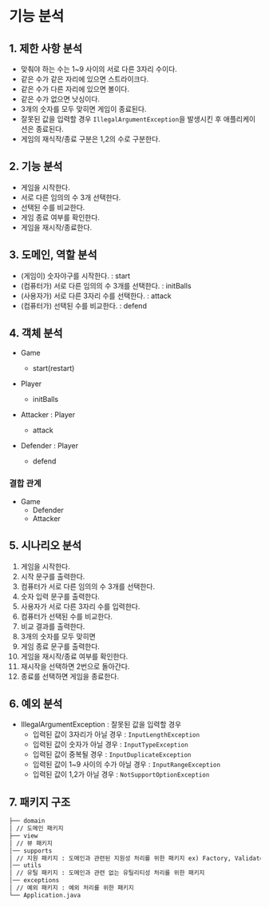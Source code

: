 # 기능 분석

## 1. 제한 사항 분석

- 맞춰야 하는 수는 1~9 사이의 서로 다른 3자리 수이다.
- 같은 수가 같은 자리에 있으면 스트라이크다.
- 같은 수가 다른 자리에 있으면 볼이다.
- 같은 수가 없으면 낫싱이다.
- 3개의 숫자를 모두 맞히면 게임이 종료된다.
- 잘못된 값을 입력할 경우 `IllegalArgumentException`을 발생시킨 후 애플리케이션은 종료된다.
- 게임의 재식작/종료 구분은 1,2의 수로 구분한다.

## 2. 기능 분석

- 게임을 시작한다.
- 서로 다른 임의의 수 3개 선택한다.
- 선택된 수를 비교한다.
- 게임 종료 여부를 확인한다.
- 게임을 재시작/종료한다.

## 3. 도메인, 역할 분석

- (게임이) 숫자야구를 시작한다. : start
- (컴퓨터가) 서로 다른 임의의 수 3개를 선택한다. : initBalls
- (사용자가) 서로 다른 3자리 수를 선택한다. : attack
- (컴퓨터가) 선택된 수를 비교한다. : defend

## 4. 객체 분석

- Game
    - start(restart)

- Player
  - initBalls

- Attacker : Player
  - attack

- Defender : Player
  - defend

### 결합 관계
- Game
  - Defender
  - Attacker

## 5. 시나리오 분석
1. 게임을 시작한다.
2. 시작 문구를 출력한다.
3. 컴퓨터가 서로 다른 임의의 수 3개를 선택한다.
4. 숫자 입력 문구를 출력한다.
5. 사용자가 서로 다른 3자리 수를 입력한다.
6. 컴퓨터가 선택된 수를 비교한다.
7. 비교 결과를 출력한다.
8. 3개의 숫자를 모두 맞히면
9. 게임 종료 문구를 출력한다.
10. 게임을 재시작/종료 여부를 확인한다.
11. 재시작을 선택하면 2번으로 돌아간다.
12. 종료를 선택하면 게임을 종료한다.

## 6. 예외 분석

- IllegalArgumentException : 잘못된 값을 입력할 경우
  - 입력된 값이 3자리가 아닐 경우 : `InputLengthException`
  - 입력된 값이 숫자가 아닐 경우 : `InputTypeException`
  - 입력된 값이 중복될 경우 : `InputDuplicateException`
  - 입력된 값이 1~9 사이의 수가 아닐 경우 : `InputRangeException`
  - 입력된 값이 1,2가 아닐 경우 : `NotSupportOptionException`

## 7. 패키지 구조

```markdown
├── domain
│ // 도메인 패키지
├── view
│ // 뷰 패키지
│── supports
│ // 지원 패키지 : 도메인과 관련된 지원성 처리를 위한 패키지 ex) Factory, Validator, ...
│── utils
│ // 유틸 패키지 : 도메인과 관련 없는 유틸리티성 처리를 위한 패키지
│── exceptions
│ // 예외 패키지 : 예외 처리를 위한 패키지
└── Application.java
```
